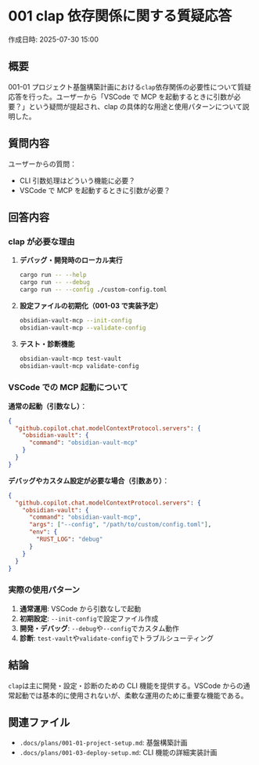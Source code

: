 # 001 clap 依存関係に関する質疑応答

作成日時: 2025-07-30 15:00

## 概要

001-01 プロジェクト基盤構築計画における`clap`依存関係の必要性について質疑応答を行った。ユーザーから「VSCode で MCP を起動するときに引数が必要？」という疑問が提起され、clap の具体的な用途と使用パターンについて説明した。

## 質問内容

ユーザーからの質問：

- CLI 引数処理はどういう機能に必要？
- VSCode で MCP を起動するときに引数が必要？

## 回答内容

### clap が必要な理由

1. **デバッグ・開発時のローカル実行**

   ```bash
   cargo run -- --help
   cargo run -- --debug
   cargo run -- --config ./custom-config.toml
   ```

2. **設定ファイルの初期化（001-03 で実装予定）**

   ```bash
   obsidian-vault-mcp --init-config
   obsidian-vault-mcp --validate-config
   ```

3. **テスト・診断機能**

   ```bash
   obsidian-vault-mcp test-vault
   obsidian-vault-mcp validate-config
   ```

### VSCode での MCP 起動について

**通常の起動（引数なし）**：

```json
{
  "github.copilot.chat.modelContextProtocol.servers": {
    "obsidian-vault": {
      "command": "obsidian-vault-mcp"
    }
  }
}
```

**デバッグやカスタム設定が必要な場合（引数あり）**：

```json
{
  "github.copilot.chat.modelContextProtocol.servers": {
    "obsidian-vault": {
      "command": "obsidian-vault-mcp",
      "args": ["--config", "/path/to/custom/config.toml"],
      "env": {
        "RUST_LOG": "debug"
      }
    }
  }
}
```

### 実際の使用パターン

1. **通常運用**: VSCode から引数なしで起動
2. **初期設定**: `--init-config`で設定ファイル作成
3. **開発・デバッグ**: `--debug`や`--config`でカスタム動作
4. **診断**: `test-vault`や`validate-config`でトラブルシューティング

## 結論

`clap`は主に開発・設定・診断のための CLI 機能を提供する。VSCode からの通常起動では基本的に使用されないが、柔軟な運用のために重要な機能である。

## 関連ファイル

- `.docs/plans/001-01-project-setup.md`: 基盤構築計画
- `.docs/plans/001-03-deploy-setup.md`: CLI 機能の詳細実装計画
